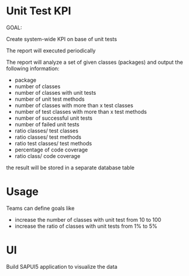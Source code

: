 # Unit Test KPI
GOAL:

Create system-wide KPI on base of unit tests

The report will executed periodically 

The report will analyze a set of given classes (packages) and output the following information:
* package
* number of classes
* number of classes with unit tests
* number of unit test methods
* number of classes with more than x test classes
* number of test classes with more than x test methods
* number of successful unit tests
* number of failed unit tests
* ratio classes/ test classes
* ratio classes/ test methods
* ratio test classes/ test methods
* percentage of code coverage
* ratio class/ code coverage

the result will be stored in a separate database table

# Usage

Teams can define goals like
* increase the number of classes with unit test from 10 to 100
* increase the ratio of classes with unit tests from 1% to 5%

# UI

Build SAPUI5 application to visualize the data
